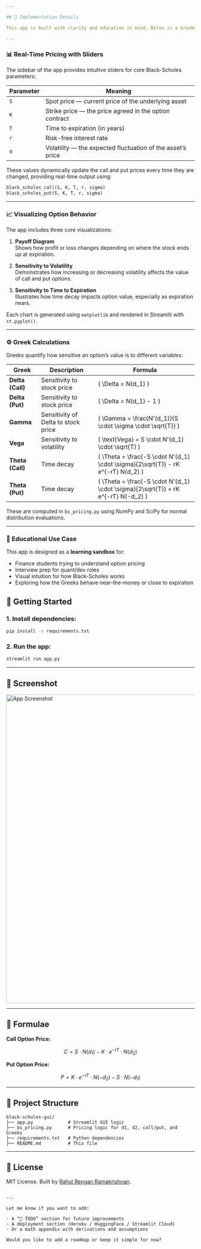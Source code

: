 ```yaml
---

## 🧠 Implementation Details

This app is built with clarity and education in mind. Below is a breakdown of what’s implemented and what each part contributes to the overall Black-Scholes pricing tool.

---
```


### 📊 Real-Time Pricing with Sliders

The sidebar of the app provides intuitive sliders for core Black-Scholes parameters:

| Parameter | Meaning |
|----------|---------|
| `S` | Spot price — current price of the underlying asset |
| `K` | Strike price — the price agreed in the option contract |
| `T` | Time to expiration (in years) |
| `r` | Risk-free interest rate |
| `σ` | Volatility — the expected fluctuation of the asset’s price |

These values dynamically update the call and put prices every time they are changed, providing real-time output using:

```python
black_scholes_call(S, K, T, r, sigma)
black_scholes_put(S, K, T, r, sigma)
```

---

### 📈 Visualizing Option Behavior

The app includes three core visualizations:

1. **Payoff Diagram**  
   Shows how profit or loss changes depending on where the stock ends up at expiration.

2. **Sensitivity to Volatility**  
   Demonstrates how increasing or decreasing volatility affects the value of call and put options.

3. **Sensitivity to Time to Expiration**  
   Illustrates how time decay impacts option value, especially as expiration nears.

Each chart is generated using `matplotlib` and rendered in Streamlit with `st.pyplot()`.

---

### ⚙️ Greek Calculations

Greeks quantify how sensitive an option’s value is to different variables:

| Greek | Description | Formula |
|-------|-------------|---------|
| **Delta (Call)** | Sensitivity to stock price | \( \Delta = N(d_1) \) |
| **Delta (Put)** | Sensitivity to stock price | \( \Delta = N(d_1) - 1 \) |
| **Gamma** | Sensitivity of Delta to stock price | \( \Gamma = \frac{N'(d_1)}{S \cdot \sigma \cdot \sqrt{T}} \) |
| **Vega** | Sensitivity to volatility | \( \text{Vega} = S \cdot N'(d_1) \cdot \sqrt{T} \) |
| **Theta (Call)** | Time decay | \( \Theta = \frac{-S \cdot N'(d_1) \cdot \sigma}{2\sqrt{T}} - rK e^{-rT} N(d_2) \) |
| **Theta (Put)** | Time decay | \( \Theta = \frac{-S \cdot N'(d_1) \cdot \sigma}{2\sqrt{T}} + rK e^{-rT} N(-d_2) \) |

These are computed in `bs_pricing.py` using NumPy and SciPy for normal distribution evaluations.

---

### 🧪 Educational Use Case

This app is designed as a **learning sandbox** for:

- Finance students trying to understand option pricing
- Interview prep for quant/dev roles
- Visual intuition for how Black-Scholes works
- Exploring how the Greeks behave near-the-money or close to expiration

  
## 🚀 Getting Started

### 1. Install dependencies:

```bash
pip install -r requirements.txt
```

### 2. Run the app:

```bash
streamlit run app.py
```

---

## 📸 Screenshot

<img width="1389" height="822" alt="App Screenshot" src="https://github.com/user-attachments/assets/21be6a6a-21bd-4b97-9785-65ccdc6f8a57" />

---

## 📘 Formulae

**Call Option Price:**

$$
C = S \cdot N(d_1) - K \cdot e^{-rT} \cdot N(d_2)
$$

**Put Option Price:**

$$
P = K \cdot e^{-rT} \cdot N(-d_2) - S \cdot N(-d_1)
$$

---

## 📂 Project Structure

```
black-scholes-gui/
├── app.py             # Streamlit GUI logic
├── bs_pricing.py      # Pricing logic for d1, d2, call/put, and Greeks
├── requirements.txt   # Python dependencies
├── README.md          # This file
```

---

## 📎 License

MIT License. Built by [Rahul Rengan Ramakrishnan](https://github.com/rahulr-1006).

```

---

Let me know if you want to add:

- A “📌 TODO” section for future improvements
- A deployment section (Heroku / HuggingFace / Streamlit Cloud)
- Or a math appendix with derivations and assumptions

Would you like to add a roadmap or keep it simple for now?
```
